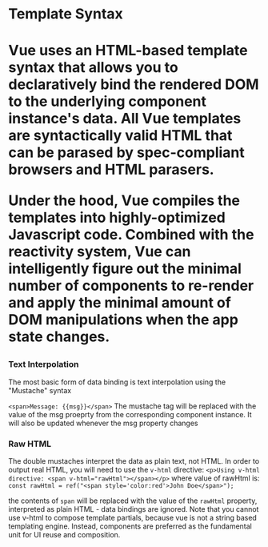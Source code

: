 <h1>Template Syntax<h1>

Vue uses an HTML-based template syntax that allows you to declaratively bind the rendered DOM to the underlying component instance's data. All Vue templates are syntactically valid HTML that can be parased by spec-compliant browsers and HTML parasers.

Under the hood, Vue compiles the templates into highly-optimized Javascript code. Combined with the reactivity system, Vue can intelligently figure out the minimal number of components to re-render and apply the minimal amount of DOM manipulations when the app state changes.

<h3>Text Interpolation</h3>

The most basic form of data binding is text interpolation using the "Mustache" syntax

`<span>Message: {{msg}}</span>`
The mustache tag will be replaced with the value of the msg proeprty from the corresponding component instance. It will also be updated whenever the msg property changes

<h3>Raw HTML</h3>

The double mustaches interpret the data as plain text, not HTML. In order to output real HTML, you will need to use the `v-html` directive:
`<p>Using v-html directive: <span v-html="rawHtml"></span></p>`
where value of rawHtml is:
`const rawHtml = ref("<span style='color:red'>John Doe</span>");`

the contents of `span` will be replaced with the value of the `rawHtml` property, interpreted as plain HTML - data bindings are ignored. Note that you cannot use v-html to compose template partials, because vue is not a string based templating engine. Instead, components are preferred as the fundamental unit for UI reuse and composition.